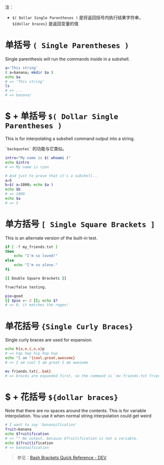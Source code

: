 注：

- ``$( Dollar Single Parentheses )`` 是将返回括号内执行结果字符串，`${dollar braces}` 是返回变量的值

# 单括号 `( Single Parentheses )`

Single parenthesis will run the commands inside in a subshell.

```bash
a='This string'
( a=banana; mkdir $a )
echo $a
# => 'This string'
ls
# => ...
# => banana/
```

# \$ + 单括号 `$( Dollar Single Parentheses )`

This is for interpolating a subshell command output into a string.

`` `backquotes` `` 的功能与它类似。

```bash
intro="My name is $( whoami )"
echo $intro
# => My name is ryan

# And just to prove that it's a subshell...
a=5
b=$( a=1000; echo $a )
echo $b
# => 1000
echo $a
# => 5
```

# 单方括号 `[ Single Square Brackets ]`

This is an alternate version of the built-in test.

```bash
if [ -f my_friends.txt ]
then
    echo "I'm so loved!"
else
    echo "I'm so alone."
fi

[[ Double Square Brackets ]]

True/false testing.

pie=good
[[ $pie =~ d ]]; echo $?
# => 0, it matches the regex!
```

# 单花括号 `{Single Curly Braces}`

Single curly braces are used for expansion.

```bash
echo h{a,e,i,o,u}p
# => hap hep hip hop hup
echo "I am "{cool,great,awesome}
# => I am cool I am great I am awesome

mv friends.txt{,.bak}
# => braces are expanded first, so the command is `mv friends.txt friends.txt.bak`
```

# \$ + 花括号 `${dollar braces}`

Note that there are no spaces around the contents. This is for variable interpolation. You use it when normal string interpolation could get weird

```bash
# I want to say 'bananaification'
fruit=banana
echo $fruitification
# => "" No output, because $fruitification is not a variable.
echo ${fruit}ification
# => bananaification
```

> 参见：[Bash Brackets Quick Reference - DEV](https://dev.to/rpalo/bash-brackets-quick-reference-4eh6)
